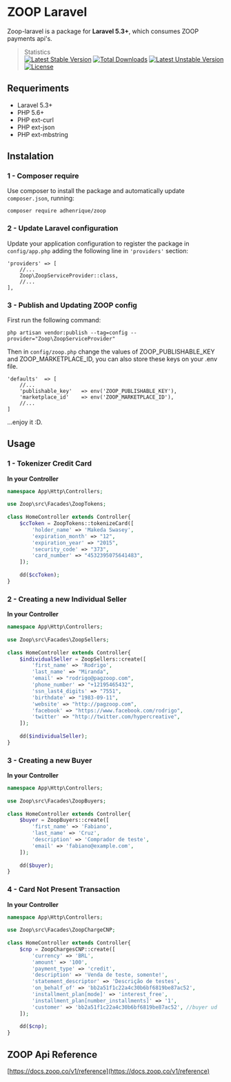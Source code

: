 # ZOOP Laravel

Zoop-laravel is a package for **Laravel 5.3+**, which consumes ZOOP payments api's.
> Statistics  
[![Latest Stable Version](https://poser.pugx.org/adhenrique/zoop/version)](https://packagist.org/packages/adhenrique/zoop)
[![Total Downloads](https://poser.pugx.org/adhenrique/zoop/downloads)](https://packagist.org/packages/adhenrique/zoop)
[![Latest Unstable Version](https://poser.pugx.org/adhenrique/zoop/v/unstable)](//packagist.org/packages/adhenrique/zoop)
[![License](https://poser.pugx.org/adhenrique/zoop/license)](https://packagist.org/packages/adhenrique/zoop)

## Requeriments

* Laravel 5.3+
* PHP 5.6+
* PHP ext-curl
* PHP ext-json
* PHP ext-mbstring


## Instalation
### 1 - Composer require
Use composer to install the package and automatically update `composer.json`, running:

~~~
composer require adhenrique/zoop
~~~

### 2 - Update Laravel configuration
Update your application configuration to register the package in `config/app.php` adding the following line in `'providers'` section:

~~~
'providers' => [
    //...
    Zoop\ZoopServiceProvider::class,
    //...
],
~~~

### 3 - Publish and Updating ZOOP config 
First run the following command:
~~~
php artisan vendor:publish --tag=config --provider="Zoop\ZoopServiceProvider"
~~~

Then in `config/zoop.php` change the values of ZOOP_PUBLISHABLE_KEY and ZOOP_MARKETPLACE_ID, you can also store these keys on your .env file.
~~~
'defaults'  => [
    //...
    'publishable_key'   => env('ZOOP_PUBLISHABLE_KEY'),
    'marketplace_id'    => env('ZOOP_MARKETPLACE_ID'),
    //...
]
~~~

...enjoy it :D.

## Usage
### 1 - Tokenizer Credit Card
**In your Controller**
```php
namespace App\Http\Controllers;
 
use Zoop\src\Facades\ZoopTokens;
 
class HomeController extends Controller{
    $ccToken = ZoopTokens::tokenizeCard([
        'holder_name' => 'Makeda Swasey',
        'expiration_month' => "12",
        'expiration_year' => "2015",
        'security_code' => "373",
        'card_number' => "4532395075641483",
    ]);
    
    dd($ccToken);
}
```

### 2 - Creating a new Individual Seller
**In your Controller**
```php
namespace App\Http\Controllers;
 
use Zoop\src\Facades\ZoopSellers;
 
class HomeController extends Controller{
    $individualSeller = ZoopSellers::create([
        'first_name' => 'Rodrigo',
        'last_name' => "Miranda",
        'email' => "rodrigo@pagzoop.com",
        'phone_number' => "+12195465432",
        'ssn_last4_digits' => "7551",
        'birthdate' => "1983-09-11",
        'website' => "http://pagzoop.com",
        'facebook' => "https://www.facebook.com/rodrigo",
        'twitter' => "http://twitter.com/hypercreative",
    ]);
    
    dd($individualSeller);
}
```

### 3 - Creating a new Buyer
**In your Controller**
```php
namespace App\Http\Controllers;
 
use Zoop\src\Facades\ZoopBuyers;
 
class HomeController extends Controller{
    $buyer = ZoopBuyers::create([
        'first_name' => 'Fabiano',
        'last_name' => 'Cruz',
        'description' => 'Comprador de teste',
        'email' => 'fabiano@example.com',
    ]);
    
    dd($buyer);
}
```

### 4 - Card Not Present Transaction
**In your Controller**
```php
namespace App\Http\Controllers;
 
use Zoop\src\Facades\ZoopChargeCNP;
 
class HomeController extends Controller{
    $cnp = ZoopChargesCNP::create([
        'currency' => 'BRL',
        'amount' => '100',
        'payment_type' => 'credit',
        'description' => 'Venda de teste, somente!',
        'statement_descriptor' => 'Descrição de testes',
        'on_behalf_of' => 'bb2a51f1c22a4c30b6bf6819be87ac52',
        'installment_plan[mode]' => 'interest_free',
        'installment_plan[number_installments]' => '1',
        'customer' => 'bb2a51f1c22a4c30b6bf6819be87ac52', //buyer ud
    ]);
    
    dd($cnp);
}
```

## ZOOP Api Reference

[https://docs.zoop.co/v1/reference](https://docs.zoop.co/v1/reference)
